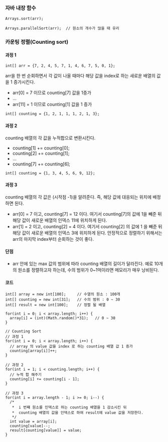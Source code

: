 ### 자바 내장 함수
```
Arrays.sort(arr);
```
```
Arrays.parallelSort(arr);  // 원소의 개수가 많을 때 유리
```

### 카운팅 정렬(Counting sort)
#### 과정 1
```
int[] arr = {7, 2, 4, 5, 7, 1, 4, 6, 7, 5, 0, 1};
```
arr을 한 번 순회하면서 각 값이 나올 때마다 해당 값을 index로 하는 새로운 배열의 값을 1 증가시킨다.
- arr[0] = 7 이므로 counting[7] 값을 1증가
- ...
- arr[11] = 1 이므로 counting[1] 값을 1 증가
```
int[] counting = {1, 2, 1, 1, 1, 2, 1, 3};
```

#### 과정 2
counting 배열의 각 값을 누적합으로 변환시킨다.
- counting[1] += counting[0];
- counting[2] += counting[1];
- ...
- counting[7] += counting[6];
```
int[] counting = {1, 3, 4, 5, 6, 9, 12};
```

#### 과정 3
counting 배열의 각 값은 (시작점 -1)을 알려준다. 즉, 해당 값에 대응되는 위치에 배정하면 된다.
- arr[0] = 7 이고, counting[7] = 12 이다. 여기서 counting[7]의 값에 1을 빼준 뒤 해당 값이 새로운 배열의 인덱스 11에 위치하게 된다.
- arr[1] = 2 이고, counting[2] = 4 이다. 여기서 counting[2] 의 값에 1 을 빼준 뒤 해당 값이 새로운 배열의 인덱스 3에 위치하게 된다.
안정적으로 정렬하기 위해서는 arr의 마지막 index부터 순회하는 것이 좋다.

#### 단점
- arr 안에 있는 max 값의 범위에 따라 counting 배열의 길이가 달라진다. 예로 10개의 원소를 정렬하고자 하는데, 수의 범위가 0~1억이라면 메모리가 매우 낭비된다.

#### 코드
```
int[] array = new int[100];		// 수열의 원소 : 100개
int[] counting = new int[31];	// 수의 범위 : 0 ~ 30
int[] result = new int[100];	// 정렬 될 배열 

for(int i = 0; i < array.length; i++) {
  array[i] = (int)(Math.random()*31);	// 0 ~ 30
}

// Counting Sort
// 과정 1 
for(int i = 0; i < array.length; i++) {
  // array 의 value 값을 index 로 하는 counting 배열 값 1 증가 
  counting[array[i]]++;			
}

// 과정 2 
for(int i = 1; i < counting.length; i++) {
  // 누적 합 해주기 
  counting[i] += counting[i - 1];
}

// 과정 3
for(int i = array.length - 1; i >= 0; i--) {
  /*
   *  i 번쨰 원소를 인덱스로 하는 counting 배열을 1 감소시킨 뒤 
   *  counting 배열의 값을 인덱스로 하여 result에 value 값을 저장한다.
   */
  int value = array[i];
  counting[value]--;
  result[counting[value]] = value;
}
```
